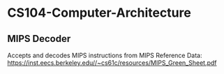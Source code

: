 # CS104-Computer-Architecture

## MIPS Decoder

Accepts and decodes MIPS instructions from MIPS Reference Data: https://inst.eecs.berkeley.edu//~cs61c/resources/MIPS_Green_Sheet.pdf
